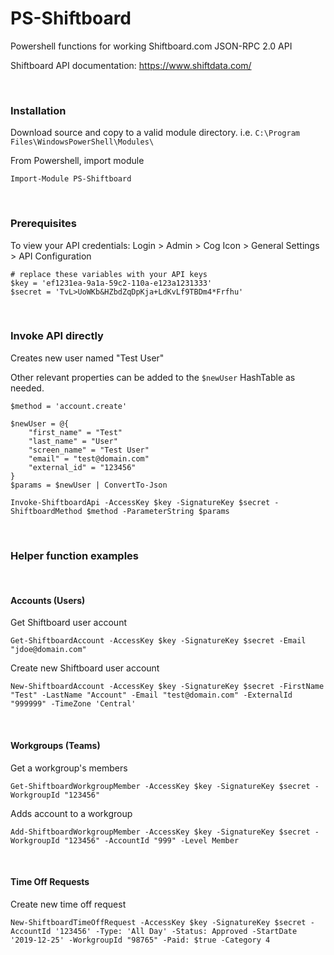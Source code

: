 # PS-Shiftboard
Powershell functions for working Shiftboard.com JSON-RPC 2.0 API

Shiftboard API documentation: https://www.shiftdata.com/

&nbsp;
&nbsp;
### Installation

Download source and copy to a valid module directory. i.e. `C:\Program Files\WindowsPowerShell\Modules\`

From Powershell, import module

    Import-Module PS-Shiftboard
    
&nbsp;
&nbsp;
### Prerequisites

To view your API credentials: Login > Admin > Cog Icon > General Settings > API Configuration
    
    # replace these variables with your API keys
    $key = 'ef1231ea-9a1a-59c2-110a-e123a1231333' 
    $secret = 'TvL>UoWKb&HZbdZqDpKja+LdKvLf9TBDm4*Frfhu'



&nbsp;
&nbsp;
### Invoke API directly
Creates new user named "Test User"

Other relevant properties can be added to the `$newUser` HashTable as needed.

    $method = 'account.create'

    $newUser = @{
        "first_name" = "Test"
        "last_name" = "User"
        "screen_name" = "Test User"
        "email" = "test@domain.com"
        "external_id" = "123456"
    }
    $params = $newUser | ConvertTo-Json

    Invoke-ShiftboardApi -AccessKey $key -SignatureKey $secret -ShiftboardMethod $method -ParameterString $params
    
    
&nbsp;
&nbsp;
### Helper function examples


&nbsp;
#### Accounts (Users)

Get Shiftboard user account

    Get-ShiftboardAccount -AccessKey $key -SignatureKey $secret -Email "jdoe@domain.com"


Create new Shiftboard user account

    New-ShiftboardAccount -AccessKey $key -SignatureKey $secret -FirstName "Test" -LastName "Account" -Email "test@domain.com" -ExternalId "999999" -TimeZone 'Central'


&nbsp;
#### Workgroups (Teams)

Get a workgroup's members

    Get-ShiftboardWorkgroupMember -AccessKey $key -SignatureKey $secret -WorkgroupId "123456"


Adds account to a workgroup

    Add-ShiftboardWorkgroupMember -AccessKey $key -SignatureKey $secret -WorkgroupId "123456" -AccountId "999" -Level Member

&nbsp;
#### Time Off Requests

Create new time off request

    New-ShiftboardTimeOffRequest -AccessKey $key -SignatureKey $secret -AccountId '123456' -Type: 'All Day' -Status: Approved -StartDate '2019-12-25' -WorkgroupId "98765" -Paid: $true -Category 4
    
    
    
